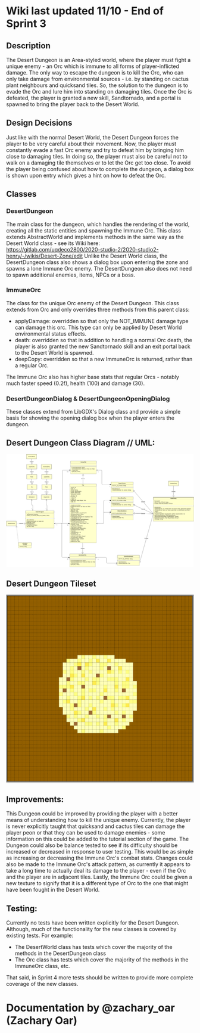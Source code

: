 # Wiki last updated 11/10 - End of Sprint 3

## Description 
The Desert Dungeon is an Area-styled world, where the player must fight a unique enemy - an Orc which is immune to all forms of player-inflicted damage. The only way to escape the dungeon is to kill the Orc, who can only take damage from environmental sources - i.e. by standing on cactus plant neighbours and quicksand tiles. So, the solution to the dungeon is to evade the Orc and lure him into standing on damaging tiles. Once the Orc is defeated, the player is granted a new skill, Sandtornado, and a portal is spawned to bring the player back to the Desert World.

## Design Decisions
Just like with the normal Desert World, the Desert Dungeon forces the player to be very careful about their movement. Now, the player must constantly evade a fast Orc enemy and try to defeat him by bringing him close to damaging tiles. In doing so, the player must also be careful not to walk on a damaging tile themselves or to let the Orc get too close. To avoid the player being confused about how to complete the dungeon, a dialog box is shown upon entry which gives a hint on how to defeat the Orc.

## Classes
### DesertDungeon
The main class for the dungeon, which handles the rendering of the world, creating all the static entities and spawning the Immune Orc. This class extends AbstractWorld and implements methods in the same way as the Desert World class - see its Wiki here: https://gitlab.com/uqdeco2800/2020-studio-2/2020-studio2-henry/-/wikis/Desert-Zone/edit
Unlike the Desert World class, the DesertDungeon class also shows a dialog box upon entering the zone and spawns a lone Immune Orc enemy. The DesertDungeon also does not need to spawn additional enemies, items, NPCs or a boss.

### ImmuneOrc
The class for the unique Orc enemy of the Desert Dungeon. This class extends from Orc and only overrides three methods from this parent class:
* applyDamage: overridden so that only the NOT_IMMUNE damage type can damage this orc. This type can only be applied by Desert World environmental status effects.
* death: overridden so that in addition to handling a normal Orc death, the player is also granted the new Sandtornado skill and an exit portal back to the Desert World is spawned.
* deepCopy: overridden so that a new ImmuneOrc is returned, rather than a regular Orc.

The Immune Orc also has higher base stats that regular Orcs - notably much faster speed (0.2f), health (100) and damage (30).

### DesertDungeonDialog & DesertDungeonOpeningDialog
These classes extend from LibGDX's Dialog class and provide a simple basis for showing the opening dialog box when the player enters the dungeon.


## Desert Dungeon Class Diagram // UML:

![DesertDungeonUML](uploads/8085e07dad435d6388f731444b8df756/DesertDungeonUML.png)

## Desert Dungeon Tileset

![image](uploads/ff67682e5944eed034bbf4cf79ac1ddf/image.png)

## Improvements: 
This Dungeon could be improved by providing the player with a better means of understanding how to kill the unique enemy. Currently, the player is never explicitly taught that quicksand and cactus tiles can damage the player peon or that they can be used to damage enemies - some information on this could be added to the tutorial section of the game.
The Dungeon could also be balance tested to see if its difficulty should be increased or decreased in response to user testing. This would be as simple as increasing or decreasing the Immune Orc's combat stats.
Changes could also be made to the Immune Orc's attack pattern, as currently it appears to take a long time to actually deal its damage to the player - even if the Orc and the player are in adjacent tiles.
Lastly, the Immune Orc could be given a new texture to signify that it is a different type of Orc to the one that might have been fought in the Desert World.

## Testing:
Currently no tests have been written explicitly for the Desert Dungeon. Although, much of the functionality for the new classes is covered by existing tests. For example:
* The DesertWorld class has tests which cover the majority of the methods in the DesertDungeon class
* The Orc class has tests which cover the majority of the methods in the ImmuneOrc class, etc.

That said, in Sprint 4 more tests should be written to provide more complete coverage of the new classes.

# Documentation by @zachary_oar (Zachary Oar)